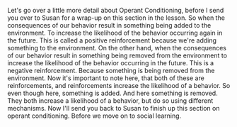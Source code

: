 Let's go over a little more detail about Operant Conditioning, before I send
you over to Susan for a wrap-up on this section in the lesson. So when the
consequences of our behavior result in something being added to the
environment. To increase the likelihood of the behavior occurring again in the
future. This is called a positive reinforcement because we're adding something
to the environment. On the other hand, when the consequences of our behavior
result in something being removed from the environment to increase the
likelihood of the behavior occurring in the future. This is a negative
reinforcement. Because something is being removed from the environment. Now
it's important to note here, that both of these are reinforcements, and
reinforcements increase the likelihood of a behavior. So even though here,
something is added. And here something is removed. They both increase a
likelihood of a behavior, but do so using different mechanisms. Now I'll send
you back to Susan to finish up this section on operant conditioning. Before we
move on to social learning.

